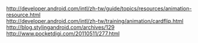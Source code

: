 http://developer.android.com/intl/zh-tw/guide/topics/resources/animation-resource.html<br />
http://developer.android.com/intl/zh-tw/training/animation/cardflip.html<br />
http://blog.stylingandroid.com/archives/129<br />
http://www.pocketdigi.com/20110511/277.html<br />